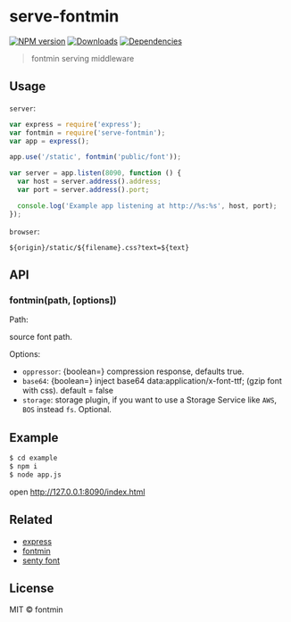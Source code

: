 # serve-fontmin 
[![NPM version][npm-image]][npm-url]
[![Downloads][downloads-image]][npm-url]
[![Dependencies][dep-image]][dep-url]

> fontmin serving middleware 

## Usage

`server`:

```javascript
var express = require('express');
var fontmin = require('serve-fontmin');
var app = express();

app.use('/static', fontmin('public/font'));

var server = app.listen(8090, function () {
  var host = server.address().address;
  var port = server.address().port;

  console.log('Example app listening at http://%s:%s', host, port);
});

```

`browser`:

`${origin}/static/${filename}.css?text=${text}`

## API

### fontmin(path, [options])

Path:

source font path.

Options:

* `oppressor`: {boolean=} compression response, defaults true.
* `base64`: {boolean=} inject base64 data:application/x-font-ttf; (gzip font with css). default = false
* `storage`: storage plugin, if you want to use a Storage Service like `AWS`, `BOS` instead `fs`. Optional.

## Example

```sh
$ cd example
$ npm i
$ node app.js
```

open <http://127.0.0.1:8090/index.html>

## Related

- [express](http://expressjs.com)
- [fontmin](http://ecomfe.github.io/fontmin/)
- [senty font][font-url]

## License

MIT © fontmin

[downloads-image]: http://img.shields.io/npm/dm/serve-fontmin.svg
[npm-url]: https://npmjs.org/package/serve-fontmin
[npm-image]: http://img.shields.io/npm/v/serve-fontmin.svg

[dep-url]: https://david-dm.org/junmer/serve-fontmin
[dep-image]: http://img.shields.io/david/junmer/serve-fontmin.svg

[font-url]: http://font.sentywed.com/
